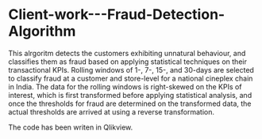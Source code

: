 # Client-work---Fraud-Detection-Algorithm

This alrgoritm detects the customers exhibiting unnatural behaviour, and classifies them as fraud based on applying statistical techniques on their transactional KPIs. Rolling
windows of 1-, 7-, 15-, and 30-days are selected to classify fraud at a customer and store-level for a national cineplex chain in India. The data for the rolling windows is 
right-skewed on the KPIs of interest, which is first transformed before applying statistical analysis, and once the thresholds for fraud are determined on the transformed data,
the actual thresholds are arrived at using a reverse transformation.

The code has been writen in Qlikview.
